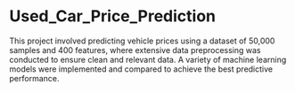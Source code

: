 # Used_Car_Price_Prediction
This project involved predicting vehicle prices using a dataset of 50,000 samples and 400 features, where extensive data preprocessing was conducted to ensure clean and relevant data. A variety of machine learning models were implemented and compared to achieve the best predictive performance.
